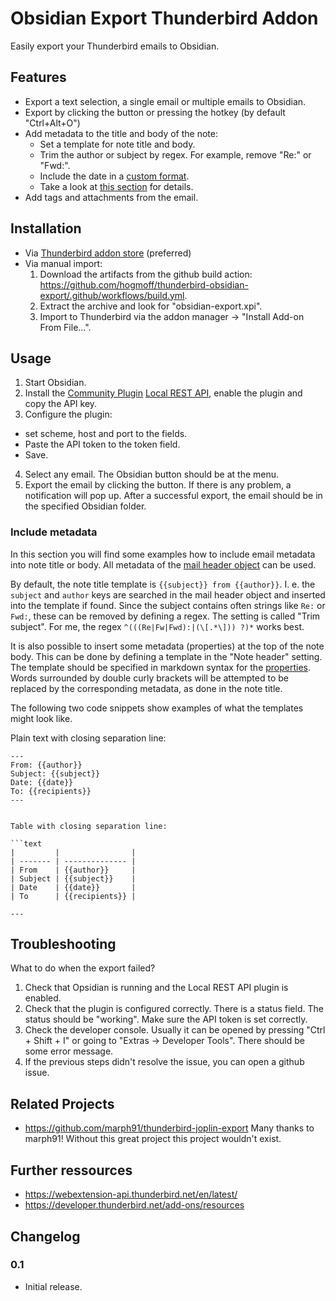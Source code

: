 # Obsidian Export Thunderbird Addon

Easily export your Thunderbird emails to Obsidian.


## Features

- Export a text selection, a single email or multiple emails to Obsidian.
- Export by clicking the button or pressing the hotkey (by default "Ctrl+Alt+O")
- Add metadata to the title and body of the note:
  - Set a template for note title and body.
  - Trim the author or subject by regex. For example, remove "Re:" or "Fwd:".
  - Include the date in a [custom format](https://moment.github.io/luxon/#/formatting?id=table-of-tokens).
  - Take a look at [this section](#include-metadata) for details.
- Add tags and attachments from the email.

## Installation

- Via [Thunderbird addon store](https://addons.thunderbird.net/en/thunderbird/addon/obsidian-export/) (preferred)
- Via manual import:
  1. Download the artifacts from the github build action: <https://github.com/hogmoff/thunderbird-obsidian-export/.github/workflows/build.yml>.
  2. Extract the archive and look for "obsidian-export.xpi".
  3. Import to Thunderbird via the addon manager -> "Install Add-on From File...".

## Usage

1. Start Obsidian.
2. Install the [Community Plugin](https://help.obsidian.md/Extending+Obsidian/Community+plugins) [Local REST API](https://github.com/coddingtonbear/obsidian-local-rest-api), enable the plugin and copy the API key.
3. Configure the plugin:
  - set scheme, host and port to the fields.
  - Paste the API token to the token field.
  - Save.
4. Select any email. The Obsidian button should be at the menu.
5. Export the email by clicking the button. If there is any problem, a notification will pop up. After a successful export, the email should be in the specified Obsidian folder.


### Include metadata

In this section you will find some examples how to include email metadata into note title or body. All metadata of the [mail header object](https://webextension-api.thunderbird.net/en/latest/messages.html#messages-messageheader) can be used.

By default, the note title template is `{{subject}} from {{author}}`. I. e. the `subject` and `author` keys are searched in the mail header object and inserted into the template if found. Since the subject contains often strings like `Re:` or `Fwd:`, these can be removed by defining a regex. The setting is called "Trim subject". For me, the regex `^(((Re|Fw|Fwd):|(\[.*\])) ?)*` works best.

It is also possible to insert some metadata (properties) at the top of the note body. This can be done by defining a template in the "Note header" setting. The template should be specified in markdown syntax for the [properties](https://help.obsidian.md/Editing+and+formatting/Properties). Words surrounded by double curly brackets will be attempted to be replaced by the corresponding metadata, as done in the note title.

The following two code snippets show examples of what the templates might look like.

Plain text with closing separation line:

```
---
From: {{author}}
Subject: {{subject}}
Date: {{date}}
To: {{recipients}}
---
```

```

Table with closing separation line:

```text
|         |                |
| ------- | -------------- |
| From    | {{author}}     |
| Subject | {{subject}}    |
| Date    | {{date}}       |
| To      | {{recipients}} |

---

```

## Troubleshooting

What to do when the export failed?

1. Check that Opsidian is running and the Local REST API plugin is enabled.
2. Check that the plugin is configured correctly. There is a status field. The status should be "working". Make sure the API token is set correctly.
3. Check the developer console. Usually it can be opened by pressing "Ctrl + Shift + I" or going to "Extras -> Developer Tools". There should be some error message.
4. If the previous steps didn't resolve the issue, you can open a github issue.

## Related Projects

- https://github.com/marph91/thunderbird-joplin-export Many thanks to marph91! Without this great project this project wouldn't exist.

## Further ressources

- <https://webextension-api.thunderbird.net/en/latest/>
- <https://developer.thunderbird.net/add-ons/resources>

## Changelog

### 0.1

- Initial release.
